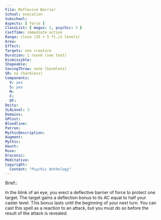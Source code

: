 ```yaml
---
File: Reflexive Barrier
School: evocation
Subschool: 
Aspects: [ force ]
ClassList: { magus: 3, psychic: 3 }
CastTime: immediate action
Range: close (25 + 5 ft./2 levels)
Area: 
Effect: 
Targets: one creature
Duration: 1 round (see text)
Dismissible: 
Shapeable: 
SavingThrow: none (harmless)
SR: no (harmless)
Components:
  V: yes
  S: yes
  M: 
  F: 
  DF: 
Deity: 
SLALevel: 3
Domains: 
GPCost: 
Bloodline: 
Patron: 
MythicDescription: 
Augment: 
Mythic: 
Haunt: 
Ruse: 
Draconic: 
Meditative: 
Copyright:
  Content: "Psychic Anthology"
---
```

Brief:: 

In the blink of an eye, you erect a deflective barrier of force to protect one target. The target gains a deflection bonus to its AC equal to half your caster level. This bonus lasts until the beginning of your next turn. You can cast this spell as a reaction to an attack, but you must do so before the result of the attack is revealed.
